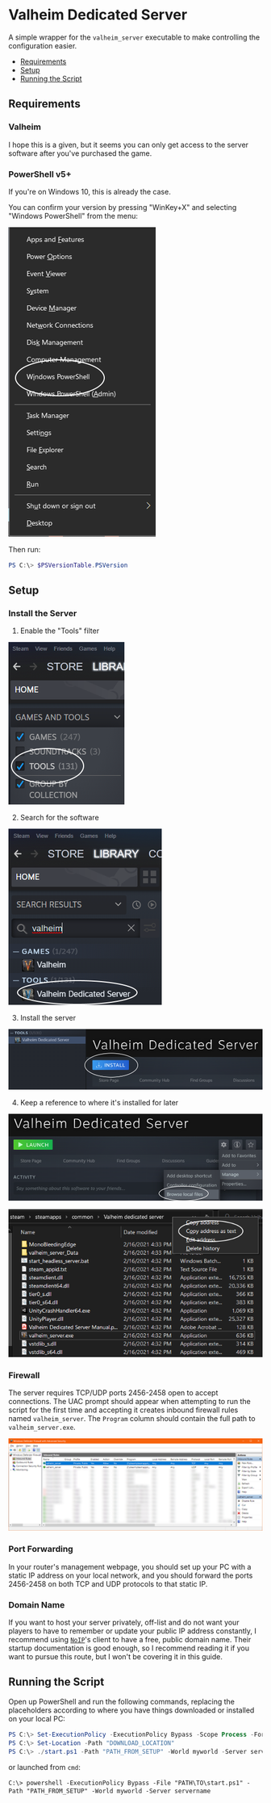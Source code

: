 # Valheim Dedicated Server

A simple wrapper for the `valheim_server` executable to make controlling the
configuration easier.

* [Requirements](#requirements)
* [Setup](#setup)
* [Running the Script](#running-the-script)

## Requirements

### Valheim

I hope this is a given, but it seems you can only get access to the server
software after you've purchased the game.

### PowerShell v5+

If you're on Windows 10, this is already the case.

You can confirm your version by pressing "WinKey+X" and selecting "Windows
PowerShell" from the menu:

![power-user-menu][]

Then run:

```powershell
PS C:\> $PSVersionTable.PSVersion
```

## Setup

### Install the Server

1. Enable the "Tools" filter

![steam-tools-enable][]

2. Search for the software

![steam-tools-search][]

3. Install the server

![steam-tools-install][]

4. Keep a reference to where it's installed for later

![steam-tools-find-install][]

![steam-tools-copy-path][]

### Firewall

The server requires TCP/UDP ports 2456-2458 open to accept connections. The
UAC prompt should appear when attempting to run the script for the first time
and accepting it creates inbound firewall rules named `valheim_server`. The
`Program` column should contain the full path to `valheim_server.exe`.

![firewall-rules][]

### Port Forwarding

In your router's management webpage, you should set up your PC with a static IP
address on your local network, and you should forward the ports 2456-2458 on
both TCP and UDP protocols to that static IP.

### Domain Name

If you want to host your server privately, off-list and do not want your
players to have to remember or update your public IP address constantly, I
recommend using [`NoIP`][]'s client to have a free, public domain name. Their
startup documentation is good enough, so I recommend reading it if you want to
pursue this route, but I won't be covering it in this guide.

## Running the Script

Open up PowerShell and run the following commands, replacing the placeholders
according to where you have things downloaded or installed on your local PC:

```powershell
PS C:\> Set-ExecutionPolicy -ExecutionPolicy Bypass -Scope Process -Force  # enables running the script
PS C:\> Set-Location -Path "DOWNLOAD_LOCATION"
PS C:\> ./start.ps1 -Path "PATH_FROM_SETUP" -World myworld -Server servername
```

or launched from `cmd`:

```batch
C:\> powershell -ExecutionPolicy Bypass -File "PATH\TO\start.ps1" -Path "PATH_FROM_SETUP" -World myworld -Server servername
```

[power-user-menu]: <./docs/power-user-menu.png>
[steam-tools-enable]: <./docs/steam-tools-enable.png>
[steam-tools-search]: <./docs/steam-tools-search.png>
[steam-tools-install]: <./docs/steam-tools-install.png>
[steam-tools-find-install]: <./docs/steam-tools-find-install.png>
[steam-tools-copy-path]: <./docs/steam-tools-copy-path.png>
[firewall-rules]: <./docs/firewall-rules.png>
[`NoIP`]: <https://www.noip.com/remote-access>
